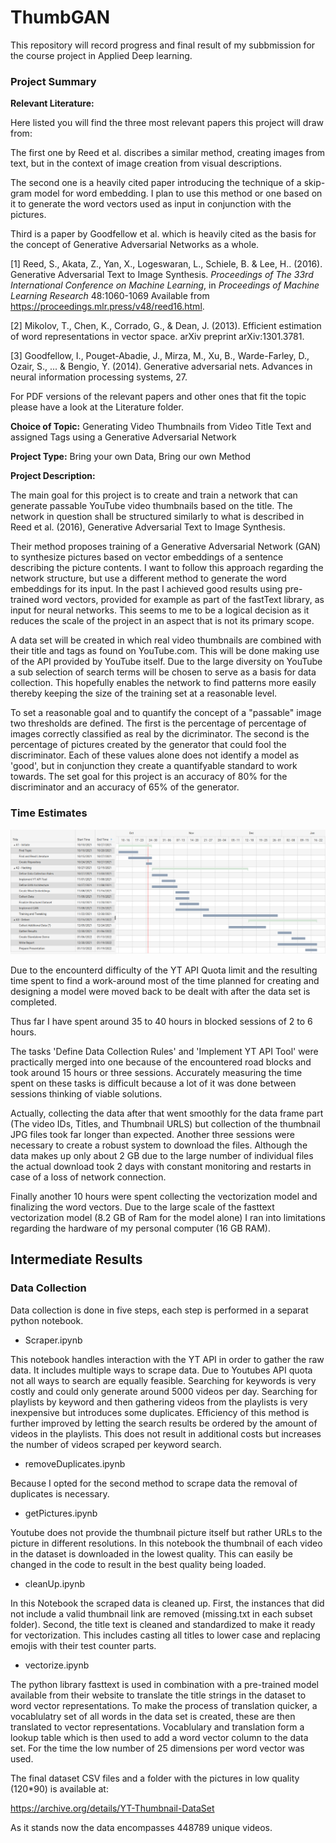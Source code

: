 # ThumbGAN


This repository will record progress and final result of my subbmission for the course project in Applied Deep learning.


### Project Summary

**Relevant Literature:**

Here listed you will find the three most relevant papers this project will draw from:

The first one by Reed et al. discribes a similar method, creating images from text, but in the context of image creation from visual descriptions.

The second one is a heavily cited paper introducing the technique of a skip-gram model for word embedding. I plan to use this method or one based on it to generate the word vectors used as input in conjunction with the pictures.

Third is a paper by Goodfellow et al. which is heavily cited as the basis for the concept of Generative Adversarial Networks as a whole.

[1] Reed, S., Akata, Z., Yan, X., Logeswaran, L., Schiele, B. &amp; Lee, H.. (2016). Generative Adversarial Text to Image Synthesis. <i>Proceedings of The 33rd International Conference on Machine Learning</i>, in <i>Proceedings of Machine Learning Research</i> 48:1060-1069 Available from https://proceedings.mlr.press/v48/reed16.html.

[2] Mikolov, T., Chen, K., Corrado, G., & Dean, J. (2013). Efficient estimation of word representations in vector space. arXiv preprint arXiv:1301.3781.

[3] Goodfellow, I., Pouget-Abadie, J., Mirza, M., Xu, B., Warde-Farley, D., Ozair, S., ... & Bengio, Y. (2014). Generative adversarial nets. Advances in neural information processing systems, 27.


For PDF versions of the relevant papers and other ones that fit the topic please have a look at the Literature folder.

**Choice of Topic:** 
Generating Video Thumbnails from Video Title Text and assigned Tags using a Generative Adversarial Network

**Project Type:** Bring your own Data, Bring our own Method

**Project Description:**

The main goal for this project is to create and train a network that can generate passable YouTube video thumbnails based on the title. The network in question shall be structured similarly to what is described in Reed et al. (2016), Generative Adversarial Text to Image Synthesis. 

Their method proposes training of a Generative Adversarial Network (GAN) to synthesize pictures based on vector embeddings of a sentence describing the picture contents. I want to follow this approach regarding the network structure, but use a different method to generate the word embeddings for its input. In the past I achieved good results using pre-trained word vectors, provided for example as part of the fastText library, as input for neural networks. This seems to me to be a logical decision as it reduces the scale of the project in an aspect that is not its primary scope.

A data set will be created in which real video thumbnails are combined with their title and tags as found on YouTube.com. This will be done making use of the API provided by YouTube itself. Due to the large diversity on YouTube a sub selection of search terms will be chosen to serve as a basis for data collection. This hopefully enables the network to find patterns more easily thereby keeping the size of the training set at a reasonable level. 

To set a reasonable goal and to quantify the concept of a "passable" image two thresholds are defined. The first is the percentage of percentage of images correctly classified as real by the dicriminator. The second is the percentage of pictures created by the generator that could fool the discriminator. Each of these values alone does not identify a model as 'good', but in conjunction they create a quantifyable standard to work towards. The set goal for this project is an accuracy of 80% for the discriminator and an accuracy of 65% of the generator.


### Time Estimates

![plot](./Gantt.png)

Due to the encounterd difficulty of the YT API Quota limit and the resulting time spent to find a work-around most of the time planned for creating and designing a model were moved back to be dealt with after the data set is completed.

Thus far I have spent around 35 to 40 hours in blocked sessions of 2 to 6 hours. 

The tasks 'Define Data Collection Rules' and 'Implement YT API Tool' were practically merged into one because of the encountered road blocks and took around 15 hours or three sessions. Accurately measuring the time spent on these tasks is difficult because a lot of it was done between sessions thinking of viable solutions.

Actually, collecting the data after that went smoothly for the data frame part (The video IDs, Titles, and Thumbnail URLS) but collection of the thumbnail JPG files took far longer than expected. Another three sessions were necessary to create a robust system to download the files. Although the data makes up only about 2  GB due to the large number of individual files the actual download took 2 days with constant monitoring and restarts in case of a loss of network connection.

Finally another 10 hours were spent collecting the vectorization model and finalizing the word vectors. Due to the large scale of the fasttext vectorization model (8.2 GB of Ram for the model alone) I ran into limitations regarding the hardware of my personal computer (16 GB RAM). 

## Intermediate Results

### Data Collection

Data collection is done in five steps, each step is performed in a separat python notebook.

- Scraper.ipynb

This notebook handles interaction with the YT API in order to gather the raw data. It includes multiple ways to scrape data. Due to Youtubes API quota not all ways to search are equally feasible. Searching for keywords is very costly and could only generate around 5000 videos per day. Searching for playlists by keyword and then gathering videos from the playlists is very inexpensive but introduces some duplicates. Efficiency of this method is further improved by letting the search results be ordered by the amount of videos in the playlists. This does not result in additional costs but increases the number of videos scraped per keyword search.

- removeDuplicates.ipynb

Because I opted for the second method to scrape data the removal of duplicates is necessary.

- getPictures.ipynb

Youtube does not provide the thumbnail picture itself but rather URLs to the picture in different resolutions. In this notebook the thumbnail of each video in the dataset is downloaded in the lowest quality. This can easily be changed in the code to result in the best quality being loaded.

- cleanUp.ipynb

In this Notebook the scraped data is cleaned up.
First, the instances that did not include a valid thumbnail link are removed (missing.txt in each subset folder).
Second, the title text is cleaned and standardized to make it ready for vectorization.
This includes casting all titles to lower case and replacing emojis with their test counter parts.

- vectorize.ipynb

The python library fasttext is used in combination with a pre-trained model available from their website to translate the title strings in the dataset to word vector representations.
To make the process of translation quicker, a vocablulatry set of all words in the data set is created, these are then translated to vector representations. Vocablulary and translation form a lookup table which is then used to add a word vector column to the data set. For the time the low number of 25 dimensions per word vector was used.

The final dataset CSV files and a folder with the pictures in low quality (120\*90) is available at:

https://archive.org/details/YT-Thumbnail-DataSet

As it stands now the data encompasses 448789 unique videos.

